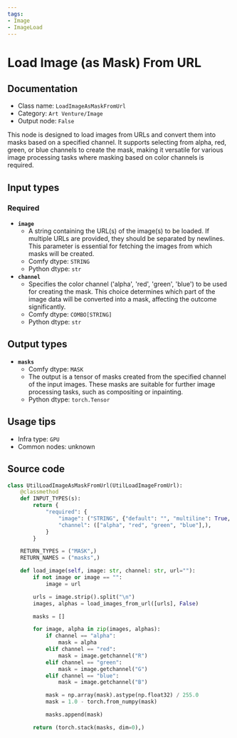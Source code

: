 ```yaml
---
tags:
- Image
- ImageLoad
---
```


# Load Image (as Mask) From URL
## Documentation
- Class name: `LoadImageAsMaskFromUrl`
- Category: `Art Venture/Image`
- Output node: `False`

This node is designed to load images from URLs and convert them into masks based on a specified channel. It supports selecting from alpha, red, green, or blue channels to create the mask, making it versatile for various image processing tasks where masking based on color channels is required.
## Input types
### Required
- **`image`**
    - A string containing the URL(s) of the image(s) to be loaded. If multiple URLs are provided, they should be separated by newlines. This parameter is essential for fetching the images from which masks will be created.
    - Comfy dtype: `STRING`
    - Python dtype: `str`
- **`channel`**
    - Specifies the color channel ('alpha', 'red', 'green', 'blue') to be used for creating the mask. This choice determines which part of the image data will be converted into a mask, affecting the outcome significantly.
    - Comfy dtype: `COMBO[STRING]`
    - Python dtype: `str`
## Output types
- **`masks`**
    - Comfy dtype: `MASK`
    - The output is a tensor of masks created from the specified channel of the input images. These masks are suitable for further image processing tasks, such as compositing or inpainting.
    - Python dtype: `torch.Tensor`
## Usage tips
- Infra type: `GPU`
- Common nodes: unknown


## Source code
```python
class UtilLoadImageAsMaskFromUrl(UtilLoadImageFromUrl):
    @classmethod
    def INPUT_TYPES(s):
        return {
            "required": {
                "image": ("STRING", {"default": "", "multiline": True, "dynamicPrompts": False}),
                "channel": (["alpha", "red", "green", "blue"],),
            }
        }

    RETURN_TYPES = ("MASK",)
    RETURN_NAMES = ("masks",)

    def load_image(self, image: str, channel: str, url=""):
        if not image or image == "":
            image = url

        urls = image.strip().split("\n")
        images, alphas = load_images_from_url([urls], False)

        masks = []

        for image, alpha in zip(images, alphas):
            if channel == "alpha":
                mask = alpha
            elif channel == "red":
                mask = image.getchannel("R")
            elif channel == "green":
                mask = image.getchannel("G")
            elif channel == "blue":
                mask = image.getchannel("B")

            mask = np.array(mask).astype(np.float32) / 255.0
            mask = 1.0 - torch.from_numpy(mask)

            masks.append(mask)

        return (torch.stack(masks, dim=0),)

```
